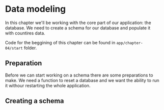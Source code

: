# Data modeling

In this chapter we'll be working with the core part of our application: the database. We need to create a schema for our database and populate it with countires data. 

Code for the beggining of this chapter can be found in  `app/chapter-04/start` folder.

## Preparation

Before we can start working on a schema there are some preparations to make. We need a function to reset a database and we want the ability to run it withour restarting the whole application. 

## Creating a schema
<!--stackedit_data:
eyJoaXN0b3J5IjpbLTUyMzA3NjI5OV19
-->